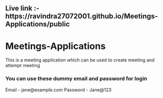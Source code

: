 <h2> Live link :-https://ravindra27072001.github.io/Meetings-Applications/public </h2>

# Meetings-Applications
This is a meeting application which can be used to create meeting and attempt meeting

<h3> You can use these dummy email and password for login </h3>
Email - jane@example.com
Password - Jane@123
